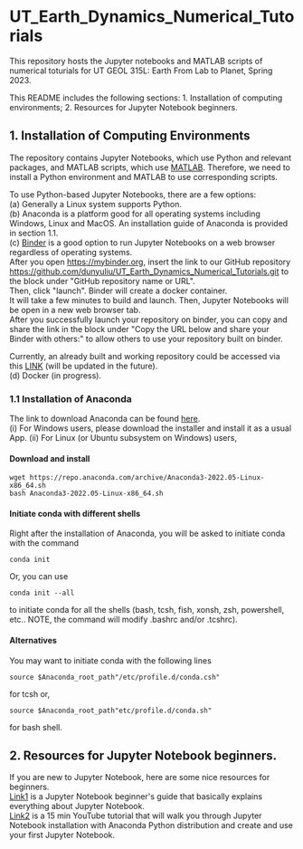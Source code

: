 # UT_Earth_Dynamics_Numerical_Tutorials
This repository hosts the Jupyter notebooks and MATLAB scripts of numerical toturials for UT GEOL 315L: Earth From Lab to Planet, Spring 2023. <br/>

This README includes the following sections: 1. Installation of computing environments; 2. Resources for Jupyter Notebook beginners.

## 1. Installation of Computing Environments
The repository contains Jupyter Notebooks, which use Python and relevant packages, and MATLAB scripts, which use [MATLAB](https://www.mathworks.com/products/matlab.html). Therefore, we need to install a Python environment and MATLAB to use corresponding scripts.

To use Python-based Jupyter Notebooks, there are a few options: <br/>
(a) Generally a Linux system supports Python. <br/> 
(b) Anaconda is a platform good for all operating systems including Windows, Linux and MacOS. An installation guide of Anaconda is provided in section 1.1. <br/>
(c) [Binder](https://mybinder.org/) is a good option to run Jupyter Notebooks on a web browser regardless of operating systems. <br/>
After you open https://mybinder.org, insert the link to our GitHub repository https://github.com/dunyuliu/UT_Earth_Dynamics_Numerical_Tutorials.git to the block under "GitHub repository name or URL". <br/> 
Then, click "launch". Binder will create a docker container. <br/>
It will take a few minutes to build and launch. Then, Jupyter Notebooks will be open in a new web browser tab. <br/>
After you successfully launch your repository on binder, you can copy and share the link in the block under "Copy the URL below and share your Binder with others:" to allow others to use your repository built on binder. <br/> 

Currently, an already built and working repository could be accessed via this [LINK](https://mybinder.org/v2/gh/dunyuliu/UT_Earth_Dynamics_Numerical_Tutorials.git/cf2519046f888db82737bae9977ceb7fc1b7b066) (will be updated in the future). <br/>
(d) Docker (in progress). <br/>

### 1.1 Installation of Anaconda
The link to download Anaconda can be found [here](https://www.anaconda.com/products/distribution). <br/>
(i)  For Windows users, please download the installer and install it as a usual App. 
(ii) For Linux (or Ubuntu subsystem on Windows) users,
#### Download and install
```
wget https://repo.anaconda.com/archive/Anaconda3-2022.05-Linux-x86_64.sh
bash Anaconda3-2022.05-Linux-x86_64.sh
```
#### Initiate conda with different shells

Right after the installation of Anaconda, you will be asked to initiate conda with the command
```
conda init
```
Or, you can use 
```
conda init --all
```
to initiate conda for all the shells (bash, tcsh, fish, xonsh, zsh, powershell, etc.. NOTE, the command will modify .bashrc and/or .tcshrc). 

#### Alternatives
You may want to initiate conda with the following lines
```
source $Anaconda_root_path"/etc/profile.d/conda.csh"
```
for tcsh or, 
```
source $Anaconda_root_path"etc/profile.d/conda.sh"
```
for bash shell.

## 2. Resources for Jupyter Notebook beginners.
If you are new to Jupyter Notebook, here are some nice resources for beginners. <br/>
[Link1](https://www.dataquest.io/blog/jupyter-notebook-tutorial/) is a Jupyter Notebook beginner's guide that basically explains everything about Jupyter Notebook. <br/>
[Link2](https://www.youtube.com/watch?v=2WL-XTl2QYI) is a 15 min YouTube tutorial that will walk you through Jupyter Notebook installation with Anaconda Python distribution and create and use your first Jupyter Notebook. <br/>  
